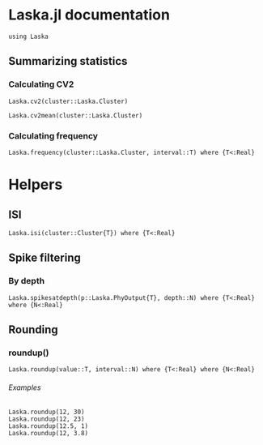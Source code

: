 # Laska.jl documentation

```@setup laska
using Laska
```

## Summarizing statistics

### Calculating CV2

```@docs
Laska.cv2(cluster::Laska.Cluster)
```

```@docs
Laska.cv2mean(cluster::Laska.Cluster)
```

### Calculating frequency


```@docs
Laska.frequency(cluster::Laska.Cluster, interval::T) where {T<:Real}
```

# Helpers

## ISI

````@docs
Laska.isi(cluster::Cluster{T}) where {T<:Real}
````


## Spike filtering

### By depth

```@docs
Laska.spikesatdepth(p::Laska.PhyOutput{T}, depth::N) where {T<:Real} where {N<:Real}
```

## Rounding

### roundup()
````@docs
Laska.roundup(value::T, interval::N) where {T<:Real} where {N<:Real}
````
###### Examples
```@repl laska
Laska.roundup(12, 30)
Laska.roundup(12, 23)
Laska.roundup(12.5, 1)
Laska.roundup(12, 3.8)
```
